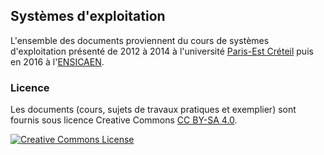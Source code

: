 ## Systèmes d'exploitation

L'ensemble des documents proviennent du cours de systèmes d'exploitation présenté de 2012 à 2014 à l'université [Paris-Est Créteil](http://www.u-pec.fr/) puis en 2016 à l'[ENSICAEN](http://www.ensicaen.fr).

### Licence

Les documents (cours, sujets de travaux pratiques et exemplier) sont fournis sous licence Creative Commons [CC BY-SA 4.0](https://creativecommons.org/licenses/by-sa/4.0/).

[![Creative Commons License](http://i.creativecommons.org/l/by-nc-nd/3.0/88x31.png)](https://creativecommons.org/licenses/by-sa/4.0/)

